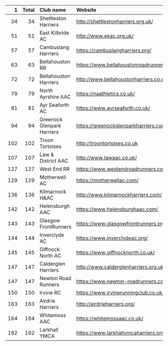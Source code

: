 |   1 |   Total | Club name                  | Website                                    |
|----:|--------:|:---------------------------|:-------------------------------------------|
|  34 |      34 | Shettleston Harriers       | http://shettlestonharriers.org.uk/         |
|  51 |      51 | East Kilbride AC           | http://www.ekac.org.uk/                    |
|  57 |      57 | Cambuslang Harriers        | https://cambuslangharriers.org/            |
|  63 |      63 | Bellahouston RR            | https://www.bellahoustonroadrunners.co.uk/ |
|  72 |      72 | Bellahouston Harriers      | http://www.bellahoustonharriers.co.uk/     |
|  79 |      79 | North Ayrshire AAC         | https://naathletics.co.uk/                 |
|  81 |      81 | Ayr Seaforth AC            | https://www.ayrseaforth.co.uk/             |
|  94 |      94 | Greenock Glenpark Harriers | https://greenockglenparkharriers.com/      |
| 102 |     102 | Troon Tortoises            | http://troontortoises.co.uk                |
| 107 |     107 | Law & District AAC         | http://www.lawaac.co.uk/                   |
| 127 |     127 | West End RR                | https://www.westendroadrunners.co.uk/      |
| 129 |     129 | Motherwell AC              | https://motherwellac.com/                  |
| 136 |     136 | Kilmarnock H&AC            | http://www.kilmarnockharriers.com/         |
| 142 |     142 | Helensburgh AAC            | https://www.helensburghaac.com/            |
| 143 |     143 | Glasgow FrontRunners       | https://www.glasgowfrontrunners.org/       |
| 144 |     144 | Inverclyde AC              | https://www.inverclydeac.org/              |
| 145 |     145 | Giffnock North AC          | https://www.giffnocknorth.co.uk/           |
| 147 |     147 | Calderglen Harriers        | http://www.calderglenharriers.org.uk/      |
| 147 |     147 | Newton Road Runners        | https://www.newton-roadrunners.com/        |
| 150 |     150 | Irvine RC                  | https://www.irvinerunningclub.co.uk/       |
| 163 |     163 | Airdrie Harriers           | http://airdrieharriers.org/                |
| 164 |     164 | Whitemoss AAC              | https://whitemossaac.co.uk/                |
| 192 |     192 | Larkhall YMCA              | https://www.larkhallymcaharriers.org       |